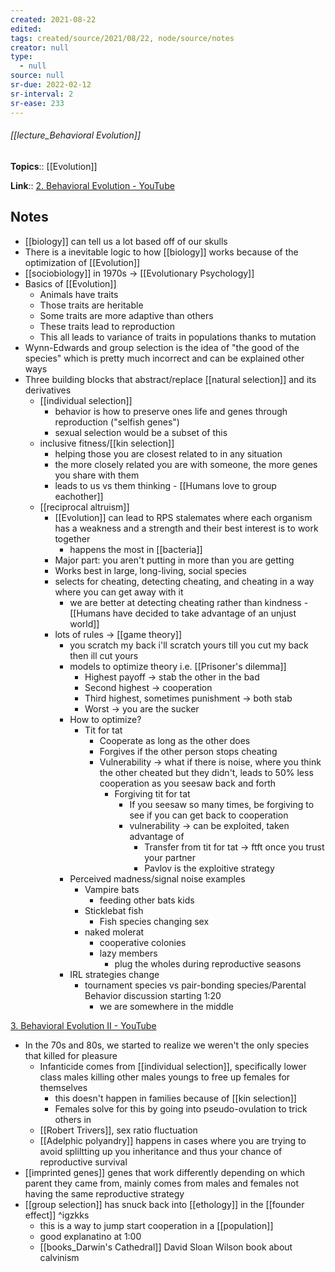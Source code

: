 ```yaml
---
created: 2021-08-22
edited: 
tags: created/source/2021/08/22, node/source/notes
creator: null
type:
  - null
source: null
sr-due: 2022-02-12
sr-interval: 2
sr-ease: 233
---
```


###### [[lecture_Behavioral Evolution]]

**Topics**:: [[Evolution]]

**Link**:: [2. Behavioral Evolution - YouTube](https://youtu.be/Y0Oa4Lp5fLE)

## Notes

- [[biology]] can tell us a lot based off of our skulls
- There is a inevitable logic to how [[biology]] works because of the optimization of [[Evolution]]
- [[sociobiology]] in 1970s -> [[Evolutionary Psychology]]
- Basics of [[Evolution]]
	- Animals have traits
	- Those traits are heritable
	- Some traits are more adaptive than others
	- These traits lead to reproduction
	- This all leads to variance of traits in populations thanks to mutation
- Wynn-Edwards and group selection is the idea of "the good of the species" which is pretty much incorrect and can be explained other ways
- Three building blocks that abstract/replace [[natural selection]] and its derivatives
	- [[individual selection]]
		- behavior is how to preserve ones life and genes through reproduction ("selfish genes")
		- sexual selection would be a subset of this
	- inclusive fitness/[[kin selection]]
		- helping those you are closest related to in any situation
		- the more closely related you are with someone, the more genes you share with them
		- leads to us vs them thinking - [[Humans love to group eachother]]
	- [[reciprocal altruism]]
		- [[Evolution]] can lead to RPS stalemates where each organism has a weakness and a strength and their best interest is to work together
			- happens the most in [[bacteria]]
		- Major part: you aren't putting in more than you are getting
		- Works best in large, long-living, social species
		- selects for cheating, detecting cheating, and cheating in a way where you can get away with it
			- we are better at detecting cheating rather than kindness - [[Humans have decided to take advantage of an unjust world]]
		- lots of rules -> [[game theory]]
			- you scratch my back i'll scratch yours till you cut my back then ill cut yours
			- models to optimize theory i.e. [[Prisoner's dilemma]]
				- Highest payoff -> stab the other in the bad
				- Second highest -> cooperation
				- Third highest, sometimes punishment -> both stab
				- Worst -> you are the sucker
			- How to optimize?
				- Tit for tat
					- Cooperate as long as the other does
					- Forgives if the other person stops cheating
					- Vulnerability -> what if there is noise, where you think the other cheated but they didn't, leads to 50% less cooperation as you seesaw back and forth
						- Forgiving tit for tat 
							- If you seesaw so many times, be forgiving to see if you can get back to cooperation
							- vulnerability -> can be exploited, taken advantage of 
								- Transfer from tit for tat -> ftft once you trust your partner
								- Pavlov is the exploitive strategy
			- Perceived madness/signal noise examples
				- Vampire bats
					- feeding other bats kids
				- Sticklebat fish
					- Fish species changing sex
				- naked molerat
					- cooperative colonies
					- lazy members
						- plug the wholes during reproductive seasons
			- IRL strategies change
				- tournament species vs pair-bonding species/Parental Behavior discussion starting 1:20
					- we are somewhere in the middle

[3. Behavioral Evolution II - YouTube](https://www.youtube.com/watch?v=oKNAzl-XN4I&list=PL848F2368C90DDC3D&index=3)
- In the 70s and 80s, we started to realize we weren't the only species that killed for pleasure
	- Infanticide comes from [[individual selection]], specifically lower class males killing other males youngs to free up females for themselves
		- this doesn't happen in families because of [[kin selection]]
		- Females solve for this by going into pseudo-ovulation to trick others in 
	- [[Robert Trivers]], sex ratio fluctuation
	- [[Adelphic polyandry]] happens in cases where you are trying to avoid spliltting up you inheritance and thus your chance of reproductive survival
- [[imprinted genes]] genes that work differently depending on which parent they came from, mainly comes from males and females not having the same reproductive strategy
- [[group selection]] has snuck back into [[ethology]] in the [[founder effect]] ^igzkks
	- this is a way to jump start cooperation in a [[population]]
	- good explanatino at 1:00
	- [[books_Darwin's Cathedral]] David Sloan Wilson book about calvinism
